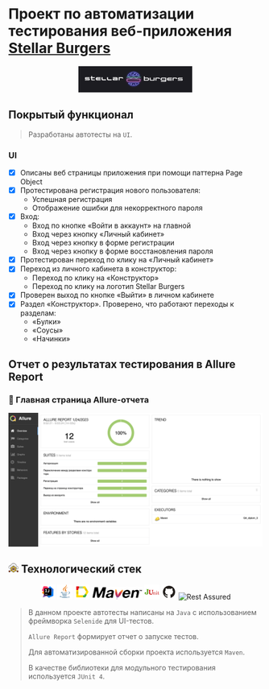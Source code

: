 # Проект по автоматизации тестирования веб-приложения [Stellar Burgers](https://stellarburgers.nomoreparties.site)
<p align="center">
 <img width="45%" title="Book Store" src="images/logo.png">
 </p>
 
## Покрытый функционал

 > Разработаны автотесты на <code>UI</code>.

 ### UI

 - [x] Описаны веб страницы приложения при помощи паттерна Page Object
 - [x] Протестирована регистрация нового пользователя:
      - Успешная регистрация
      - Отображение ошибки для некорректного пароля
 - [x] Вход:
      - Вход по кнопке «Войти в аккаунт» на главной
      - Вход через кнопку «Личный кабинет»
      - Вход через кнопку в форме регистрации
      - Вход через кнопку в форме восстановления пароля
 - [x] Протестирован переход по клику на «Личный кабинет»
 - [x] Переход из личного кабинета в конструктор:
      - Переход по клику на «Конструктор»
      - Переход по клику на логотип Stellar Burgers
 - [x] Проверен выход по кнопке «Выйти» в личном кабинете
 - [x] Раздел «Конструктор». Проверено, что работают переходы к разделам:
      - «Булки»
      - «Соусы»
      - «Начинки»
 ## Отчет о результатах тестирования в Allure Report
 ### :dart: Главная страница Allure-отчета
 <p align="center">
 <img title="Allure_report" src="images/allure_report.png">
 </p>
 
 ## <img width="4%" title="Technologies" src="images/techno_logo.png"> Технологический стек
 
<p align="center">
<img width="6%" title="IntelliJ IDEA" src="images/idea_logo.svg">
<img width="6%" title="Java" src="images/java_logo.svg">
<img width="6%" title="Allure Report" src="images/allure_logo.svg">
<img width="20%" title="Maven" src="images/maven_logo.png">
<img width="6%" title="JUnit4" src="images/junit_logo.png">
<img width="6%" title="GitHub" src="images/github_logo.svg">
<img width="6%" title="Rest Assured" src="images/rest_logo.svg">
</p>

> В данном проекте автотесты написаны на <code>Java</code> с использованием фреймворка <code>Selenide</code> для UI-тестов.
>
> <code>Allure Report</code> формирует отчет о запуске тестов.
>
> Для автоматизированной сборки проекта используется <code>Maven</code>.
>
> В качестве библиотеки для модульного тестирования используется <code>JUnit 4</code>.
>

